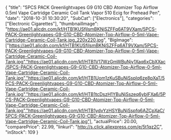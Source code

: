 {
	"title": "5PCS PACK Greenlightvapes G9 G10 CBD Atomizer Top Airflow 0.5ml Vape Cartridge Ceramic Coil Tank Vapor 510 Ecig for Prehead Pen",
	"date": "2018-10-31 10:30:20",
	"SubCat": ["Electronics"],
	"categories": ["Electronic Cigarettes"],
	"thumbnailImage": "https://ae01.alicdn.com/kf/HTB1KUSfjlsmBKNjSZFFq6AT9VXam/5PCS-PACK-Greenlightvapes-G9-G10-CBD-Atomizer-Top-Airflow-0-5ml-Vape-Cartridge-Ceramic-Coil-Tank.jpg_220x220.jpg",
	"BigImage": ["https://ae01.alicdn.com/kf/HTB1KUSfjlsmBKNjSZFFq6AT9VXam/5PCS-PACK-Greenlightvapes-G9-G10-CBD-Atomizer-Top-Airflow-0-5ml-Vape-Cartridge-Ceramic-Coil-Tank.jpg","https://ae01.alicdn.com/kf/HTB1V17WzGmWBuNjy1Xaq6xCbXXac/5PCS-PACK-Greenlightvapes-G9-G10-CBD-Atomizer-Top-Airflow-0-5ml-Vape-Cartridge-Ceramic-Coil-Tank.jpg","https://ae01.alicdn.com/kf/HTB1Uom1zKuSBuNjSsplq6ze8pXaT/5PCS-PACK-Greenlightvapes-G9-G10-CBD-Atomizer-Top-Airflow-0-5ml-Vape-Cartridge-Ceramic-Coil-Tank.jpg","https://ae01.alicdn.com/kf/HTB1tcDszH1YBuNjSszeq6yblFXa6/5PCS-PACK-Greenlightvapes-G9-G10-CBD-Atomizer-Top-Airflow-0-5ml-Vape-Cartridge-Ceramic-Coil-Tank.jpg","https://ae01.alicdn.com/kf/HTB1ydvYzHSYBuNjSspfq6AZCpXaC/5PCS-PACK-Greenlightvapes-G9-G10-CBD-Atomizer-Top-Airflow-0-5ml-Vape-Cartridge-Ceramic-Coil-Tank.jpg"],
	"actualPrice": 20.00,
	"comparePrice": 22.99,
	"linkurl": "http://s.click.aliexpress.com/e/5t1qz2C",
	"inStock": 109
}
